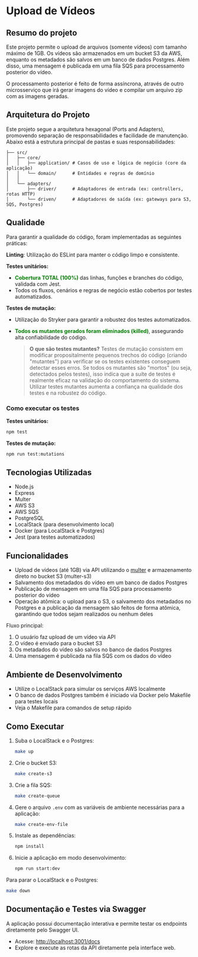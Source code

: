 # Upload de Vídeos

## Resumo do projeto
Este projeto permite o upload de arquivos (somente vídeos) com tamanho máximo de 1GB. Os vídeos são armazenados em um bucket S3 da AWS, enquanto os metadados são salvos em um banco de dados Postgres. Além disso, uma mensagem é publicada em uma fila SQS para processamento posterior do vídeo.

O processamento posterior é feito de forma assíncrona, através de outro microsserviço que irá gerar imagens do vídeo e compilar um arquivo zip com as imagens geradas.

## Arquitetura do Projeto

Este projeto segue a arquitetura hexagonal (Ports and Adapters), promovendo separação de responsabilidades e facilidade de manutenção. Abaixo está a estrutura principal de pastas e suas responsabilidades:

```
├── src/
│   ├── core/
│   │   ├── application/ # Casos de uso e lógica de negócio (core da aplicação)
│   │   └── domain/      # Entidades e regras de domínio
│   │ 
│   └── adapters/
│       ├── driver/      # Adaptadores de entrada (ex: controllers, rotas HTTP)
│       └── driven/      # Adaptadores de saída (ex: gateways para S3, SQS, Postgres)
```

## Qualidade

Para garantir a qualidade do código, foram implementadas as seguintes práticas:

**Linting**: Utilização do ESLint para manter o código limpo e consistente.

**Testes unitários:**

- <span style="color:green; font-weight:bold">Cobertura TOTAL (**100%**)</span> das linhas, funções e branches do código, validada com Jest.
- Todos os fluxos, cenários e regras de negócio estão cobertos por testes automatizados.

**Testes de mutação:**

- Utilização do Stryker para garantir a robustez dos testes automatizados.
- <span style="color:green; font-weight:bold">Todos os mutantes gerados foram eliminados (killed)</span>, assegurando alta confiabilidade do código.

   > **O que são testes mutantes?**
   > Testes de mutação consistem em modificar propositalmente pequenos trechos do código (criando "mutantes") para verificar se os testes existentes conseguem detectar esses erros. Se todos os mutantes são "mortos" (ou seja, detectados pelos testes), isso indica que a suíte de testes é realmente eficaz na validação do comportamento do sistema. Utilizar testes mutantes aumenta a confiança na qualidade dos testes e na robustez do código.

### Como executar os testes

**Testes unitários:**
  ```sh
  npm test
  ```
**Testes de mutação:**
  ```sh
  npm run test:mutations
  ```

## Tecnologias Utilizadas
- Node.js
- Express
- Multer
- AWS S3
- AWS SQS
- PostgreSQL
- LocalStack (para desenvolvimento local)
- Docker (para LocalStack e Postgres)
- Jest (para testes automatizados)

## Funcionalidades

- Upload de vídeos (até 1GB) via API utilizando o [multer](https://github.com/expressjs/multer) e armazenamento direto no bucket S3 (multer-s3)
- Salvamento dos metadados do vídeo em um banco de dados Postgres
- Publicação de mensagem em uma fila SQS para processamento posterior do vídeo
- Operação atômica: o upload para o S3, o salvamento dos metadados no Postgres e a publicação da mensagem são feitos de forma atômica, garantindo que todos sejam realizados ou nenhum deles

Fluxo principal:
1. O usuário faz upload de um vídeo via API
2. O vídeo é enviado para o bucket S3
3. Os metadados do vídeo são salvos no banco de dados Postgres
4. Uma mensagem é publicada na fila SQS com os dados do vídeo

## Ambiente de Desenvolvimento
- Utilize o LocalStack para simular os serviços AWS localmente
- O banco de dados Postgres também é iniciado via Docker pelo Makefile para testes locais
- Veja o Makefile para comandos de setup rápido

## Como Executar

1. Suba o LocalStack e o Postgres:
   ```sh
   make up
   ```
2. Crie o bucket S3:
   ```sh
   make create-s3
   ```
3. Crie a fila SQS:
   ```sh
   make create-queue
   ```
4. Gere o arquivo `.env` com as variáveis de ambiente necessárias para a aplicação:
   ```sh
   make create-env-file
   ```
5. Instale as dependências:
   ```sh
   npm install
   ```
6. Inicie a aplicação em modo desenvolvimento:
   ```sh
   npm run start:dev
   ```

Para parar o LocalStack e o Postgres:
```sh
make down
```

## Documentação e Testes via Swagger

A aplicação possui documentação interativa e permite testar os endpoints diretamente pelo Swagger UI.

- Acesse: [http://localhost:3001/docs](http://localhost:3001/docs)
- Explore e execute as rotas da API diretamente pela interface web.

